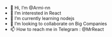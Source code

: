 - 👋 Hi, I’m @Armi-nn
- 👀 I’m interested in React    
- 🌱 I’m currently learning nodejs           
- 💞️ I’m looking to collaborate on Big Companies                              
- 📫 How to reach me in Telegram : @MrReact                                  
<!--- 
Armi-nn/Armi-nn is a ✨ special ✨ repository because its `README.md` (this file) appears on your GitHub profile.
You can click the Preview link to take a look at your changes.
--->
